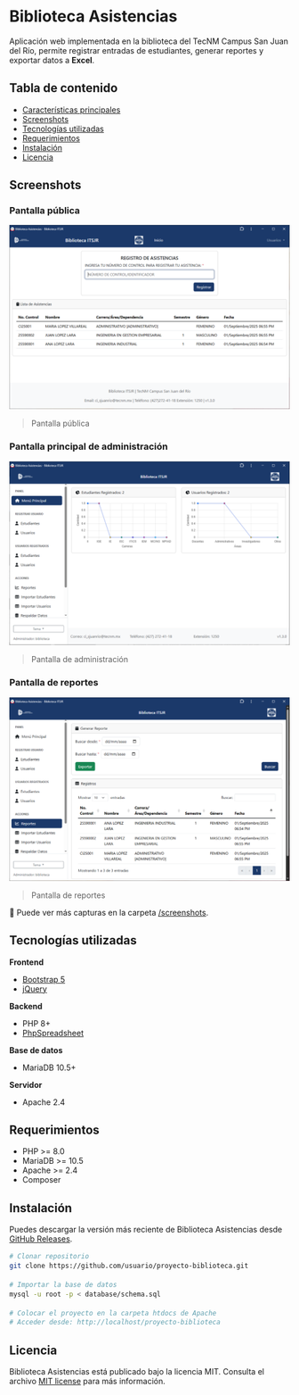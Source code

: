 # Biblioteca Asistencias
Aplicación web implementada en la biblioteca del TecNM Campus San Juan del Río, permite registrar entradas de estudiantes, generar reportes y exportar datos a **Excel**.

## Tabla de contenido
- [Características principales](#características-principales)
- [Screenshots](#screenshots)
- [Tecnologías utilizadas](#tecnologías-utilizadas)
- [Requerimientos](#requerimientos)
- [Instalación](#instalación)
- [Licencia](#licencia)

## Screenshots

### Pantalla pública

![pantalla publica](screenshots/01-pantalla-publica.png)
> Pantalla pública

### Pantalla principal de administración

![pantalla publica](screenshots/02-pantalla-admin-principal.png)
> Pantalla de administración

### Pantalla de reportes

![pantalla publica](screenshots/03-pantalla-admin-reportes.png)
> Pantalla de reportes

📂 Puede ver más capturas en la carpeta [/screenshots](screenshots/).

## Tecnologías utilizadas

**Frontend**
- [Bootstrap 5](https://getbootstrap.com/)
- [jQuery](https://jquery.com/)

**Backend**
- PHP 8+
- [PhpSpreadsheet](https://github.com/PHPOffice/PhpSpreadsheet)

**Base de datos**
- MariaDB 10.5+

**Servidor**
- Apache 2.4

## Requerimientos
- PHP >= 8.0
- MariaDB >= 10.5
- Apache >= 2.4
- Composer

## Instalación

Puedes descargar la versión más reciente de Biblioteca Asistencias desde [GitHub Releases](https://github.com/mendozarojasdev/biblioteca-asistencias/releases/latest).

```bash
# Clonar repositorio
git clone https://github.com/usuario/proyecto-biblioteca.git

# Importar la base de datos
mysql -u root -p < database/schema.sql

# Colocar el proyecto en la carpeta htdocs de Apache
# Acceder desde: http://localhost/proyecto-biblioteca
```

## Licencia
Biblioteca Asistencias está publicado bajo la licencia MIT. Consulta el archivo [MIT license](https://github.com/mendozarojasdev/biblioteca-asistencias/blob/master/LICENSE) para más información.
